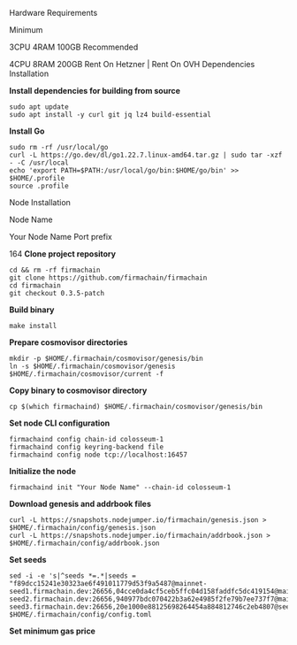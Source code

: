 Hardware Requirements

Minimum

3CPU 4RAM 100GB
Recommended

4CPU 8RAM 200GB
Rent On Hetzner | Rent On OVH
Dependencies Installation

**Install dependencies for building from source**
```
sudo apt update
sudo apt install -y curl git jq lz4 build-essential
```

**Install Go**
```
sudo rm -rf /usr/local/go
curl -L https://go.dev/dl/go1.22.7.linux-amd64.tar.gz | sudo tar -xzf - -C /usr/local
echo 'export PATH=$PATH:/usr/local/go/bin:$HOME/go/bin' >> $HOME/.profile
source .profile
```

Node Installation

Node Name

Your Node Name
Port prefix

164
**Clone project repository**
```
cd && rm -rf firmachain
git clone https://github.com/firmachain/firmachain
cd firmachain
git checkout 0.3.5-patch
```

**Build binary**
```
make install
```

**Prepare cosmovisor directories**
```
mkdir -p $HOME/.firmachain/cosmovisor/genesis/bin
ln -s $HOME/.firmachain/cosmovisor/genesis $HOME/.firmachain/cosmovisor/current -f
```

**Copy binary to cosmovisor directory**
```
cp $(which firmachaind) $HOME/.firmachain/cosmovisor/genesis/bin
```

**Set node CLI configuration**
```
firmachaind config chain-id colosseum-1
firmachaind config keyring-backend file
firmachaind config node tcp://localhost:16457
```

**Initialize the node**
```
firmachaind init "Your Node Name" --chain-id colosseum-1
```

**Download genesis and addrbook files**
```
curl -L https://snapshots.nodejumper.io/firmachain/genesis.json > $HOME/.firmachain/config/genesis.json
curl -L https://snapshots.nodejumper.io/firmachain/addrbook.json > $HOME/.firmachain/config/addrbook.json
```

**Set seeds**
```
sed -i -e 's|^seeds *=.*|seeds = "f89dcc15241e30323ae6f491011779d53f9a5487@mainnet-seed1.firmachain.dev:26656,04cce0da4cf5ceb5ffc04d158faddfc5dc419154@mainnet-seed2.firmachain.dev:26656,940977bdc070422b3a62e4985f2fe79b7ee737f7@mainnet-seed3.firmachain.dev:26656,20e1000e88125698264454a884812746c2eb4807@seeds.lavenderfive.com:16456,8542cd7e6bf9d260fef543bc49e59be5a3fa9074@seed.publicnode.com:26656,b85358e035343a3b15e77e1102857dcdaf70053b@seeds.bluestake.net:24156,931a7c680d28c84a8a53e4017a6eae0788ee7cf2@firmachain.ramuchi.tech:57656,35b9e0a0818d2c5e9ef187984872c0ad2dbd447c@firma.peer.stavr.tech:1036,637077d431f618181597706810a65c826524fd74@firmachain.rpc.nodeshub.online:16456"|' $HOME/.firmachain/config/config.toml
```

**Set minimum gas price**
